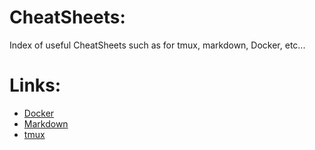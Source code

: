 # CheatSheets:
Index of useful CheatSheets such as for tmux, markdown, Docker, etc...

# Links:
* [Docker](https://github.com/wsargent/docker-cheat-sheet)
* [Markdown](https://guides.github.com/pdfs/markdown-cheatsheet-online.pdf)
* [tmux](https://gist.github.com/MohamedAlaa/2961058)
